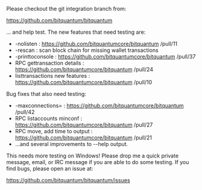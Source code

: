 Please checkout the git integration branch from:

https://github.com/bitquantum/bitquantum

... and help test.  The new features that need testing are:

* -nolisten : https://github.com/bitquantumcore/bitquantum /pull/11
* -rescan : scan block chain for missing wallet transactions
* -printtoconsole : https://github.com/bitquantumcore/bitquantum /pull/37
* RPC gettransaction details : https://github.com/bitquantumcore/bitquantum /pull/24
* listtransactions new features : https://github.com/bitquantumcore/bitquantum /pull/10

Bug fixes that also need testing:

* -maxconnections= : https://github.com/bitquantumcore/bitquantum /pull/42
* RPC listaccounts minconf : https://github.com/bitquantumcore/bitquantum /pull/27
* RPC move, add time to output : https://github.com/bitquantumcore/bitquantum /pull/21
* ...and several improvements to --help output.

This needs more testing on Windows!  Please drop me a quick private message, email, or IRC message if you are able to do some testing.  If you find bugs, please open an issue at:

https://github.com/bitquantum/bitquantum/issues
